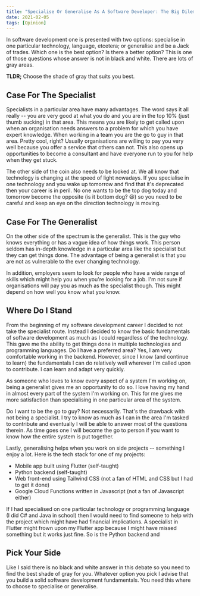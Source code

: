 ```yaml
---
title: "Specialise Or Generalise As A Software Developer: The Big Dilemma"
date: 2021-02-05
tags: [Opinion]
---
```


In software development one is presented with two options: specialise in one particular technology, language, etcetera; or generalise and be a Jack of trades. Which one is the best option? Is there a better option? This is one of those questions whose answer is not in black and white. There are lots of gray areas.

**TLDR;** Choose the shade of gray that suits you best.

## Case For The Specialist

Specialists in a particular area have many advantages. The word says it all really -- you are very good at what you do and you are in the top 10% (just thumb sucking) in that area. This means you are likely to get called upon when an organisation needs answers to a problem for which you have expert knowledge. When working in a team you are the go to guy in that area. Pretty cool, right? Usually organisations are willing to pay you very well because you offer a service that others can not. This also opens up opportunities to become a consultant and have everyone run to you for help when they get stuck.

The other side of the coin also needs to be looked at. We all know that technology is changing at the speed of light nowadays. If you specialise in one technology and you wake up tomorrow and find that it's deprecated then your career is in peril. No one wants to be the top dog today and tomorrow become the opposite (is it bottom dog? :laughing:) so you need to be careful and keep an eye on the direction technology is moving.

## Case For The Generalist

On the other side of the spectrum is the generalist. This is the guy who knows everything or has a vague idea of how things work. This person seldom has in-depth knowledge in a particular area like the specialist but they can get things done. The advantage of being a generalist is that you are not as vulnerable to the ever changing technology.

In addition, employers seem to look for people who have a wide range of skills which might help you when you're looking for a job. I'm not sure if organisations will pay you as much as the specialist though. This might depend on how well you know what you know.

## Where Do I Stand

From the beginning of my software development career I decided to not take the specialist route. Instead I decided to know the basic fundamentals of software development as much as I could regardless of the technology. This gave me the ability to get things done in multiple technologies and programming languages. Do I have a preferred area? Yes, I am very comfortable working in the backend. However, since I know (and continue to learn) the fundamentals I can do relatively well wherever I'm called upon to contribute. I can learn and adapt very quickly.

As someone who loves to know every aspect of a system I'm working on, being a generalist gives me an opportunity to do so. I love having my hand in almost every part of the system I'm working on. This for me gives me more satisfaction than specialising in one particular area of the system.

Do I want to be the go to guy? Not necessarily. That's the drawback with not being a specialist. I try to know as much as I can in the area I'm tasked to contribute and eventually I will be able to answer most of the questions therein. As time goes one I will become the go to person if you want to know how the entire system is put together.

Lastly, generalising helps when you work on side projects -- something I enjoy a lot. Here is the tech stack for one of my projects:

- Mobile app built using Flutter (self-taught)
- Python backend (self-taught)
- Web front-end using Tailwind CSS (not a fan of HTML and CSS but I had to get it done)
- Google Cloud Functions written in Javascript (not a fan of Javascript either)

If I had specialised on one particular technology or programming language (I did C# and Java in school) then I would need to find someone to help with the project which might have had financial implications. A specialist in Flutter might frown upon my Flutter app because I might have missed something but it works just fine. So is the Python backend and

## Pick Your Side

Like I said there is no black and white answer in this debate so you need to find the best shade of gray for you. Whatever option you pick I advise that you build a solid software development fundamentals. You need this where to choose to specialise or generalise.
